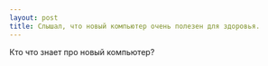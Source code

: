 ```yaml
---
layout: post 
title: Слышал, что новый компьютер очень полезен для здоровья. 
--- 
```

Кто что знает про новый компьютер?